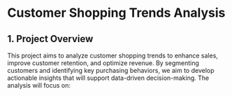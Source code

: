 # Customer Shopping Trends Analysis
## 1. Project Overview
This project aims to analyze customer shopping trends to enhance sales, improve customer retention, and optimize revenue. By segmenting customers and identifying key purchasing behaviors, we aim to develop actionable insights that will support data-driven decision-making. The analysis will focus on:
